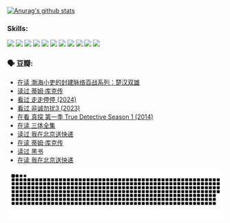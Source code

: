 
[![Anurag's github stats](https://github-readme-stats.vercel.app/api?username=w940853815)](https://github.com/anuraghazra/github-readme-stats)

### Skills:

<code><img height="32" src="https://cdn.jsdelivr.net/npm/simple-icons@v5/icons/python.svg"></code>
<code><img height="32" src="https://cdn.jsdelivr.net/npm/simple-icons@v5/icons/javascript.svg"></code>
<code><img height="32" src="https://cdn.jsdelivr.net/npm/simple-icons@v5/icons/django.svg"></code>
<code><img height="32" src="https://cdn.jsdelivr.net/npm/simple-icons@v5/icons/flask.svg"></code>
<code><img height="32" src="https://cdn.jsdelivr.net/npm/simple-icons@v5/icons/vuetify.svg"></code>
<code><img height="32" src="https://cdn.jsdelivr.net/npm/simple-icons@v5/icons/git.svg"></code>
<code><img height="32" src="https://cdn.jsdelivr.net/npm/simple-icons@v5/icons/docker.svg"></code>
<code><img height="32" src="https://cdn.jsdelivr.net/npm/simple-icons@v5/icons/postgresql.svg"></code>
<code><img height="32" src="https://cdn.jsdelivr.net/npm/simple-icons@v5/icons/elasticsearch.svg"></code>
<code><img height="32" src="https://cdn.jsdelivr.net/npm/simple-icons@v5/icons/macos.svg"></code>
<code><img height="32" src="https://cdn.jsdelivr.net/npm/simple-icons@v5/icons/linux.svg"></code>

### 🗣 豆瓣:

<!-- DOUBAN-ACTIVITIES:START -->
- [在读 渤海小吏的封建脉络百战系列：楚汉双雄](https://www.douban.com/people/136069238/status/4700950146/?_i=24883223)
- [读过 蒂姆·库克传](https://www.douban.com/people/136069238/status/4700949869/?_i=24883223)
- [看过 走走停停‎ (2024)](https://www.douban.com/people/136069238/status/4684430230/?_i=24883223)
- [看过 非诚勿扰3‎ (2023)](https://www.douban.com/people/136069238/status/4676324100/?_i=24883223)
- [在看 真探 第一季 True Detective Season 1‎ (2014)](https://www.douban.com/people/136069238/status/4673382852/?_i=24883223)
- [在读 三体全集](https://www.douban.com/people/136069238/status/4672842521/?_i=24883223)
- [读过 我在北京送快递](https://www.douban.com/people/136069238/status/4672842036/?_i=24883223)
- [在读 蒂姆·库克传](https://www.douban.com/people/136069238/status/4663517053/?_i=24883223)
- [读过 黑书](https://www.douban.com/people/136069238/status/4663516022/?_i=24883223)
- [在读 我在北京送快递](https://www.douban.com/people/136069238/status/4658098365/?_i=24883223)
<!-- DOUBAN-ACTIVITIES:END -->


![Snake animation](https://raw.githubusercontent.com/w940853815/w940853815/output/github-contribution-grid-snake.svg)

<!--
**w940853815/w940853815** is a ✨ _special_ ✨ repository because its `README.md` (this file) appears on your GitHub profile.

Here are some ideas to get you started:

- 🔭 I’m currently working on ...
- 🌱 I’m currently learning ...
- 👯 I’m looking to collaborate on ...
- 🤔 I’m looking for help with ...
- 💬 Ask me about ...
- 📫 How to reach me: ...
- 😄 Pronouns: ...
- ⚡ Fun fact: ...
-->

